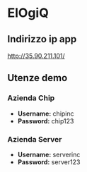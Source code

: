 # ElOgiQ

## Indirizzo ip app
http://35.90.211.101/

## Utenze demo

### Azienda Chip
* **Username:** chipinc
* **Password:** chip123

### Azienda Server
* **Username:** serverinc
* **Password:** server123